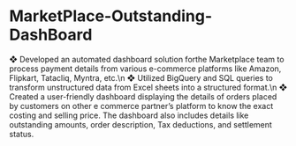 # MarketPlace-Outstanding-DashBoard

❖ Developed an automated dashboard solution forthe Marketplace team to process payment details from
   various e-commerce platforms like Amazon, Flipkart, Tatacliq, Myntra, etc.\n
❖ Utilized BigQuery and SQL queries to transform unstructured data from Excel sheets into a structured
   format.\n
❖ Created a user-friendly dashboard displaying the details of orders placed by customers on other e
   commerce partner’s platform to know the exact costing and selling price. The dashboard also includes
   details like outstanding amounts, order description, Tax deductions, and settlement status.
